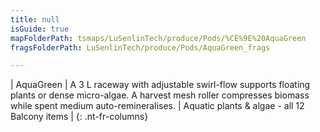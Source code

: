 ```yaml
---
title: null
isGuide: true
mapFolderPath: tsmaps/LuSenlinTech/produce/Pods/%CE%9E%20AquaGreen
fragsFolderPath: LuSenlinTech/produce/Pods/AquaGreen_frags

---
```



<!-- tsGuideRenderComment {"guide":{"id":"xVfxQ80WY","path":"LuSenlinTech/produce/Pods","fragmentFolderPath":"LuSenlinTech/produce/Pods/AquaGreen_frags"},"fragment":{"id":"xVfxQ80WY","topLevelMapKey":"wkLWL000li","mapKeyChain":"wkLWL000li","guideID":"xVfxQ80sy","guidePath":"c:/GitHub/MuddySpud/MuddySpud.github.io/tsmaps/LuSenlinTech/produce/Pods/AquaGreen.tspod","chartKey":"wkLWL000li","isLeaf":false,"options":[{"id":"xVfxQE20F","option":"AquaGreen details","order":1,"isAncillary":true}]}} -->

| AquaGreen | A 3 L raceway with adjustable swirl-flow supports floating plants or dense micro-algae. A harvest mesh roller compresses biomass while spent medium auto-remineralises. | Aquatic plants & algae - all 12 Balcony items |
{: .nt-fr-columns}
